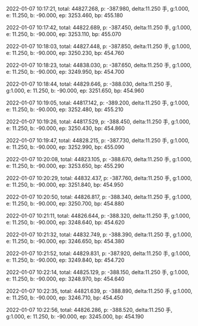 2022-01-07 10:17:21, total: 44827.268, p: -387.980, delta:11.250 手, g:1.000, e: 11.250, b: -90.000, ep: 3253.460, bp: 455.180

2022-01-07 10:17:42, total: 44822.689, p: -387.450, delta:11.250 手, g:1.000, e: 11.250, b: -90.000, ep: 3253.110, bp: 455.070

2022-01-07 10:18:03, total: 44827.448, p: -387.850, delta:11.250 手, g:1.000, e: 11.250, b: -90.000, ep: 3250.230, bp: 454.760

2022-01-07 10:18:23, total: 44838.030, p: -387.650, delta:11.250 手, g:1.000, e: 11.250, b: -90.000, ep: 3249.950, bp: 454.700

2022-01-07 10:18:44, total: 44829.646, p: -388.030, delta:11.250 手, g:1.000, e: 11.250, b: -90.000, ep: 3251.650, bp: 454.960

2022-01-07 10:19:05, total: 44817.142, p: -389.200, delta:11.250 手, g:1.000, e: 11.250, b: -90.000, ep: 3252.480, bp: 455.210

2022-01-07 10:19:26, total: 44817.529, p: -388.450, delta:11.250 手, g:1.000, e: 11.250, b: -90.000, ep: 3250.430, bp: 454.860

2022-01-07 10:19:47, total: 44828.215, p: -387.730, delta:11.250 手, g:1.000, e: 11.250, b: -90.000, ep: 3252.990, bp: 455.090

2022-01-07 10:20:08, total: 44823.105, p: -388.670, delta:11.250 手, g:1.000, e: 11.250, b: -90.000, ep: 3253.650, bp: 455.290

2022-01-07 10:20:29, total: 44832.437, p: -387.760, delta:11.250 手, g:1.000, e: 11.250, b: -90.000, ep: 3251.840, bp: 454.950

2022-01-07 10:20:50, total: 44826.817, p: -388.340, delta:11.250 手, g:1.000, e: 11.250, b: -90.000, ep: 3250.700, bp: 454.880

2022-01-07 10:21:11, total: 44826.644, p: -388.320, delta:11.250 手, g:1.000, e: 11.250, b: -90.000, ep: 3248.640, bp: 454.620

2022-01-07 10:21:32, total: 44832.749, p: -388.390, delta:11.250 手, g:1.000, e: 11.250, b: -90.000, ep: 3246.650, bp: 454.380

2022-01-07 10:21:52, total: 44829.831, p: -387.920, delta:11.250 手, g:1.000, e: 11.250, b: -90.000, ep: 3249.840, bp: 454.720

2022-01-07 10:22:14, total: 44825.129, p: -388.150, delta:11.250 手, g:1.000, e: 11.250, b: -90.000, ep: 3248.970, bp: 454.640

2022-01-07 10:22:35, total: 44821.639, p: -388.890, delta:11.250 手, g:1.000, e: 11.250, b: -90.000, ep: 3246.710, bp: 454.450

2022-01-07 10:22:56, total: 44826.286, p: -388.520, delta:11.250 手, g:1.000, e: 11.250, b: -90.000, ep: 3245.000, bp: 454.190